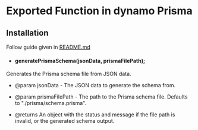 # Exported Function in dynamo Prisma

## Installation

Follow guide given in [README.md](../README.md)

- #### generatePrismaSchema(jsonData, prismaFilePath);

Generates the Prisma schema file from JSON data.

- @param jsonData - The JSON data to generate the schema from.
- @param prismaFilePath - The path to the Prisma schema file. Defaults to "./prisma/schema.prisma".

- @returns An object with the status and message if the file path is invalid, or the generated schema output.
